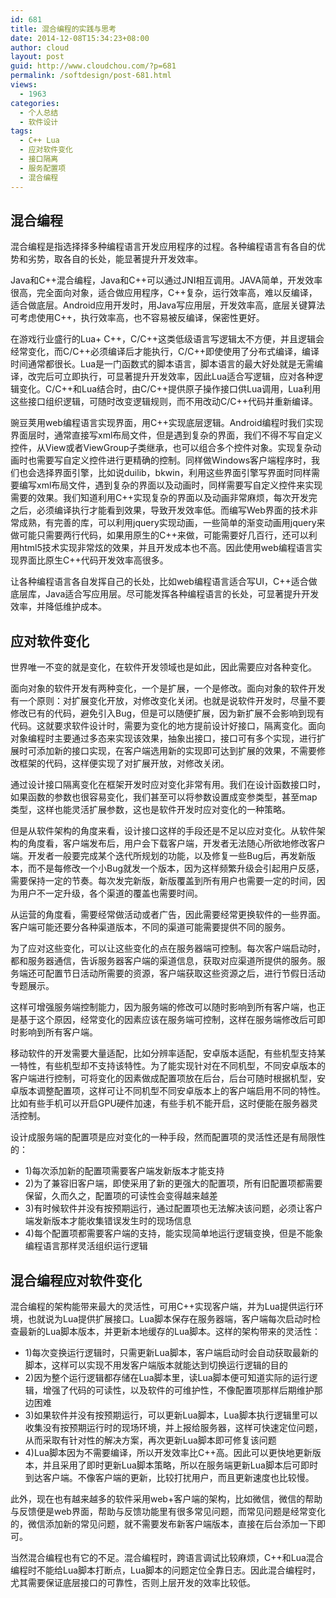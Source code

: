 ```yaml
---
id: 681
title: 混合编程的实践与思考
date: 2014-12-08T15:34:23+08:00
author: cloud
layout: post
guid: http://www.cloudchou.com/?p=681
permalink: /softdesign/post-681.html
views:
  - 1963
categories:
  - 个人总结
  - 软件设计
tags:
  - C++ Lua
  - 应对软件变化
  - 接口隔离
  - 服务配置项
  - 混合编程
---
```

<h2>混合编程</h2>
<p>混合编程是指选择择多种编程语言开发应用程序的过程。各种编程语言有各自的优势和劣势，取各自的长处，能显著提升开发效率。</p>
<p>Java和C++混合编程，Java和C++可以通过JNI相互调用。JAVA简单，开发效率很高，完全面向对象，适合做应用程序，C++复杂，运行效率高，难以反编译，适合做底层。Android应用开发时，用Java写应用层，开发效率高，底层关键算法可考虑使用C++，执行效率高，也不容易被反编译，保密性更好。</p>
<p>在游戏行业盛行的Lua+ C++，C/C++这类低级语言写逻辑太不方便，并且逻辑会经常变化，而C/C++必须编译后才能执行，C/C++即使使用了分布式编译，编译时间通常都很长。Lua是一门函数式的脚本语言，脚本语言的最大好处就是无需编译，改完后可立即执行，可显著提升开发效率，因此Lua适合写逻辑，应对各种逻辑变化。C/C++和Lua结合时，由C/C++提供原子操作接口供Lua调用，Lua利用这些接口组织逻辑，可随时改变逻辑规则，而不用改动C/C++代码并重新编译。</p>
<p>豌豆荚用web编程语言实现界面，用C++实现底层逻辑。Android编程时我们实现界面层时，通常直接写xml布局文件，但是遇到复杂的界面，我们不得不写自定义控件，从View或者ViewGroup子类继承，也可以组合多个控件对象。实现复杂动画时也需要写自定义控件进行更精确的控制。同样做Windows客户端程序时，我们也会选择界面引擎，比如说duilib，bkwin，利用这些界面引擎写界面时同样需要编写xml布局文件，遇到复杂的界面以及动画时，同样需要写自定义控件来实现需要的效果。我们知道利用C++实现复杂的界面以及动画非常麻烦，每次开发完之后，必须编译执行才能看到效果，导致开发效率低。而编写Web界面的技术非常成熟，有完善的库，可以利用jquery实现动画，一些简单的渐变动画用jquery来做可能只需要两行代码，如果用原生的C++来做，可能需要好几百行，还可以利用html5技术实现非常炫的效果，并且开发成本也不高。因此使用web编程语言实现界面比原生C++代码开发效率高很多。</p>
<p>让各种编程语言各自发挥自己的长处，比如web编程语言适合写UI，C++适合做底层库，Java适合写应用层。尽可能发挥各种编程语言的长处，可显著提升开发效率，并降低维护成本。</p>

<h2>应对软件变化</h2>
<p>世界唯一不变的就是变化，在软件开发领域也是如此，因此需要应对各种变化。</p>
<p>面向对象的软件开发有两种变化，一个是扩展，一个是修改。面向对象的软件开发有一个原则：对扩展变化开放，对修改变化关闭。也就是说软件开发时，尽量不要修改已有的代码，避免引入Bug，但是可以随便扩展，因为新扩展不会影响到现有代码。这就要求软件设计时，需要为变化的地方提前设计好接口，隔离变化。面向对象编程时主要通过多态来实现该效果，抽象出接口，接口可有多个实现，进行扩展时可添加新的接口实现，在客户端选用新的实现即可达到扩展的效果，不需要修改框架的代码，这样便实现了对扩展开放，对修改关闭。</p>
<p>通过设计接口隔离变化在框架开发时应对变化非常有用。我们在设计函数接口时，如果函数的参数也很容易变化，我们甚至可以将参数设置成变参类型，甚至map类型，这样也能灵活扩展参数，这也是软件开发时应对变化的一种策略。</p>
<p>但是从软件架构的角度来看，设计接口这样的手段还是不足以应对变化。从软件架构的角度看，客户端发布后，用户会下载客户端，开发者无法随心所欲地修改客户端。开发者一般要完成某个迭代所规划的功能，以及修复一些Bug后，再发新版本，而不是每修改一个小Bug就发一个版本，因为这样频繁升级会引起用户反感，需要保持一定的节奏。每次发完新版，新版覆盖到所有用户也需要一定的时间，因为用户不一定升级，各个渠道的覆盖也需要时间。</p>
<p>从运营的角度看，需要经常做活动或者广告，因此需要经常更换软件的一些界面。客户端可能还要分各种渠道版本，不同的渠道可能需要提供不同的服务。</p>
<p>为了应对这些变化，可以让这些变化的点在服务器端可控制。每次客户端启动时，都和服务器通信，告诉服务器客户端的渠道信息，获取对应渠道所提供的服务。服务端还可配置节日活动所需要的资源，客户端获取这些资源之后，进行节假日活动专题展示。</p>
<p>这样可增强服务端控制能力，因为服务端的修改可以随时影响到所有客户端，也正是基于这个原因，经常变化的因素应该在服务端可控制，这样在服务端修改后可即时影响到所有客户端。</p>
<p>移动软件的开发需要大量适配，比如分辨率适配，安卓版本适配，有些机型支持某一特性，有些机型却不支持该特性。为了能实现针对在不同机型，不同安卓版本的客户端进行控制，可将变化的因素做成配置项放在后台，后台可随时根据机型，安卓版本调整配置项，这样可让不同机型不同安卓版本上的客户端启用不同的特性。比如有些手机可以开启GPU硬件加速，有些手机不能开启，这时便能在服务器灵活控制。</p>
<p>设计成服务端的配置项是应对变化的一种手段，然而配置项的灵活性还是有局限性的：</p>
<ul>
<li>1)每次添加新的配置项需要客户端发新版本才能支持</li>
<li>2)为了兼容旧客户端，即使采用了新的更强大的配置项，所有旧配置项都需要保留，久而久之，配置项的可读性会变得越来越差</li>
<li>3)有时候软件并没有按预期运行，通过配置项也无法解决该问题，必须让客户端发新版本才能收集错误发生时的现场信息</li>
<li>4)每个配置项都需要客户端的支持，能实现简单地运行逻辑变换，但是不能象编程语言那样灵活组织运行逻辑</li>
</ul>


<h2>混合编程应对软件变化</h2>
<p>混合编程的架构能带来最大的灵活性，可用C++实现客户端，并为Lua提供运行环境，也就说为Lua提供扩展接口。Lua脚本保存在服务器端，客户端每次启动时检查最新的Lua脚本版本，并更新本地缓存的Lua脚本。这样的架构带来的灵活性：</p>
<ul>
<li>1)每次变换运行逻辑时，只需更新Lua脚本，客户端启动时会自动获取最新的脚本，这样可以实现不用发客户端版本就能达到切换运行逻辑的目的</li>
<li>2)因为整个运行逻辑都存储在Lua脚本里，读Lua脚本便可知道实际的运行逻辑，增强了代码的可读性，以及软件的可维护性，不像配置项那样后期维护那边困难</li>
<li>3)如果软件并没有按预期运行，可以更新Lua脚本，Lua脚本执行逻辑里可以收集没有按预期运行时的现场环境，并上报给服务器，这样可快速定位问题，从而采取有针对性的解决方案，再次更新Lua脚本即可修复该问题</li>
<li>4)Lua脚本因为不需要编译，所以开发效率比C++高。因此可以更快地更新版本，并且采用了即时更新Lua脚本策略，所以在服务端更新Lua脚本后可即时到达客户端。不像客户端的更新，比较打扰用户，而且更新速度也比较慢。</li>
</ul>
<p>此外，现在也有越来越多的软件采用web+客户端的架构，比如微信，微信的帮助与反馈便是web界面，帮助与反馈功能里有很多常见问题，而常见问题是经常变化的，微信添加新的常见问题，就不需要发布新客户端版本，直接在后台添加一下即可。</p>
<p>当然混合编程也有它的不足。混合编程时，跨语言调试比较麻烦，C++和Lua混合编程时不能给Lua脚本打断点，Lua脚本的问题定位全靠日志。因此混合编程时，尤其需要保证底层接口的可靠性，否则上层开发的效率比较低。</p>

